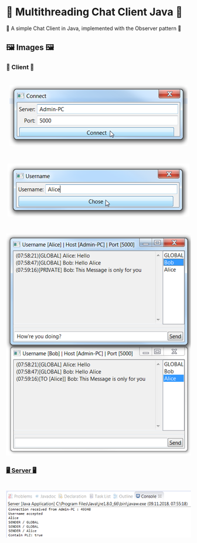 # 👥 Multithreading Chat Client Java 👥
👥 A simple Chat Client in Java, implemented with the Observer pattern 👥

## 🖼 Images 🖼

### 👥 Client 👥

<h1 align=center>
<img src="Images/Chat_Client_1.png">
</h1>
<h1 align=center>
<img src="Images/Chat_Client_2.png">
</h1>
<h1 align=center>
<img src="Images/Chat_Client_3.png">
</h1>

### [🖥 Server 🖥](https://github.com/AYIDouble/Multithreading-Chat-Server-Java)

<h1 align=center>
<img src="Images/Chat_Server_1.png">
</h1>
